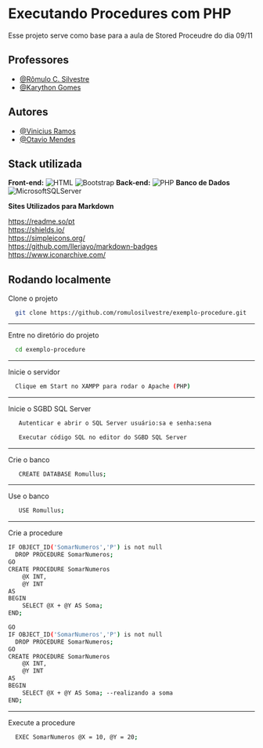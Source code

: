 

# Executando Procedures com PHP

Esse projeto serve como base para a aula de Stored Proceudre do dia
09/11




## Professores


- [@Rômulo C. Silvestre](https://www.github.com/romulosilvestre)
- [@Karython Gomes](https://www.github.com/karythongomes)


## Autores

- [@Vinicius Ramos](https://www.github.com/viniciusr888)
- [@Otavio Mendes](https://www.github.com/otaviomendessantos)







## Stack utilizada

**Front-end:** ![HTML](https://icons.iconarchive.com/icons/cornmanthe3rd/plex/48/Other-html-5-icon.png)
![Bootstrap](https://img.shields.io/badge/bootstrap-%238511FA.svg?style=for-the-badge&logo=bootstrap&logoColor=white)
**Back-end:** ![PHP](https://icons.iconarchive.com/icons/simpleicons-team/simple/48/php-icon.png)
**Banco de Dados**![MicrosoftSQLServer](https://img.shields.io/badge/Microsoft%20SQL%20Server-CC2927?style=for-the-badge&logo=microsoft%20sql%20server&logoColor=white)


**Sites Utilizados para Markdown**

https://readme.so/pt  
https://shields.io/  
https://simpleicons.org/  
https://github.com/Ileriayo/markdown-badges  
https://www.iconarchive.com/ 










## Rodando localmente

Clone o projeto

```bash
  git clone https://github.com/romulosilvestre/exemplo-procedure.git
```
---
Entre no diretório do projeto

```bash
  cd exemplo-procedure
```
---

Inicie o servidor

```bash
  Clique em Start no XAMPP para rodar o Apache (PHP)
```
---
Inicie o SGBD SQL Server

```bash
   Autenticar e abrir o SQL Server usuário:sa e senha:sena
```

```bash
   Executar código SQL no editor do SGBD SQL Server
```
---
Crie o banco

```bash
   CREATE DATABASE Romullus;
```
---

Use o banco
```bash
   USE Romullus;
```
---
Crie a procedure
```bash
IF OBJECT_ID('SomarNumeros','P') is not null 
  DROP PROCEDURE SomarNumeros; 
GO
CREATE PROCEDURE SomarNumeros  
    @X INT, 
    @Y INT
AS
BEGIN
    SELECT @X + @Y AS Soma; 
END;

GO  
IF OBJECT_ID('SomarNumeros','P') is not null 
  DROP PROCEDURE SomarNumeros; 
GO
CREATE PROCEDURE SomarNumeros  
    @X INT, 
    @Y INT
AS
BEGIN
    SELECT @X + @Y AS Soma; --realizando a soma
END;
```
---
Execute a procedure 
```bash
  EXEC SomarNumeros @X = 10, @Y = 20; 
```



